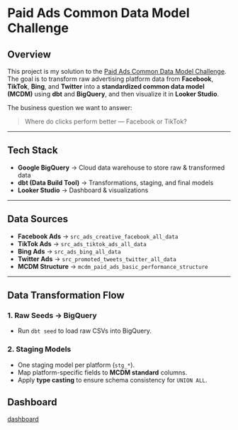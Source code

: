 # Paid Ads Common Data Model Challenge

## Overview
This project is my solution to the [Paid Ads Common Data Model Challenge](https://github.com/kobzevvv/paid-ads-common-data-model-challenge).  
The goal is to transform raw advertising platform data from **Facebook**, **TikTok**, **Bing**, and **Twitter** into a **standardized common data model (MCDM)** using **dbt** and **BigQuery**, and then visualize it in **Looker Studio**.

The business question we want to answer:  
> Where do clicks perform better — Facebook or TikTok?

---

## Tech Stack
- **Google BigQuery** → Cloud data warehouse to store raw & transformed data  
- **dbt (Data Build Tool)** → Transformations, staging, and final models  
- **Looker Studio** → Dashboard & visualizations    

---

## Data Sources
- **Facebook Ads** → `src_ads_creative_facebook_all_data`
- **TikTok Ads** → `src_ads_tiktok_ads_all_data`
- **Bing Ads** → `src_ads_bing_all_data`
- **Twitter Ads** → `src_promoted_tweets_twitter_all_data`
- **MCDM Structure** → `mcdm_paid_ads_basic_performance_structure`

---

## Data Transformation Flow

### 1. **Raw Seeds → BigQuery**
- Run `dbt seed` to load raw CSVs into BigQuery.

### 2. **Staging Models**
- One staging model per platform (`stg_*`).
- Map platform-specific fields to **MCDM standard** columns.
- Apply **type casting** to ensure schema consistency for `UNION ALL`.

## Dashboard
[dashboard](https://lookerstudio.google.com/u/0/reporting/e76fe899-1819-4abc-9ac4-50598e79e3bd/page/tEnnC)
